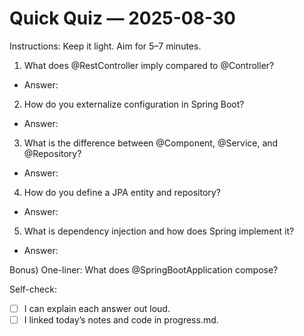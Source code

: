 # Quick Quiz — 2025-08-30

Instructions: Keep it light. Aim for 5–7 minutes.

1) What does @RestController imply compared to @Controller?
- Answer:

2) How do you externalize configuration in Spring Boot?
- Answer:

3) What is the difference between @Component, @Service, and @Repository?
- Answer:

4) How do you define a JPA entity and repository?
- Answer:

5) What is dependency injection and how does Spring implement it?
- Answer:

Bonus) One-liner: What does @SpringBootApplication compose?

Self-check:
- [ ] I can explain each answer out loud.
- [ ] I linked today’s notes and code in progress.md.